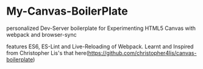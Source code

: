 # My-Canvas-BoilerPlate
personalized Dev-Server boilerplate for Experimenting HTML5 Canvas with webpack and browser-sync

features ES6, ES-Lint and Live-Reloading of Webpack.
Learnt and Inspired from Christopher Lis's that here(https://github.com/christopher4lis/canvas-boilerplate)
